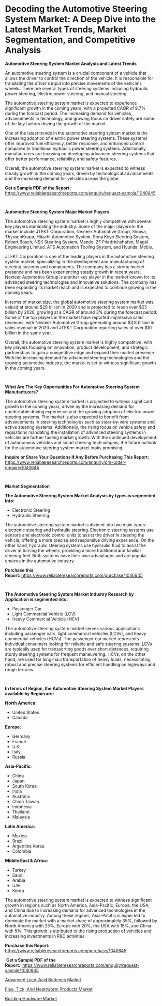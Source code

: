 <p><h1>Decoding the Automotive Steering System Market: A Deep Dive into the Latest Market Trends, Market Segmentation, and Competitive Analysis</h1></p><p><strong>Automotive Steering System Market Analysis and Latest Trends</strong></p>
<p><p>An automotive steering system is a crucial component of a vehicle that allows the driver to control the direction of the vehicle. It is responsible for translating the driver's input into precise movements of the vehicle's wheels. There are several types of steering systems including hydraulic power steering, electric power steering, and manual steering.</p><p>The automotive steering system market is expected to experience significant growth in the coming years, with a projected CAGR of 9.7% during the forecast period. The increasing demand for vehicles, advancements in technology, and growing focus on driver safety are some of the key factors driving the growth of the market.</p><p>One of the latest trends in the automotive steering system market is the increasing adoption of electric power steering systems. These systems offer improved fuel efficiency, better response, and enhanced control compared to traditional hydraulic power steering systems. Additionally, manufacturers are focusing on developing advanced steering systems that offer better performance, reliability, and safety features.</p><p>Overall, the automotive steering system market is expected to witness steady growth in the coming years, driven by technological advancements and the increasing demand for vehicles across the globe.</p></p>
<p><strong>Get a Sample PDF of the Report:&nbsp;</strong> <a href="https://www.reliableresearchreports.com/enquiry/request-sample/1040645">https://www.reliableresearchreports.com/enquiry/request-sample/1040645</a></p>
<p>&nbsp;</p>
<p><strong>Automotive Steering System Major Market Players</strong></p>
<p><p>The automotive steering system market is highly competitive with several key players dominating the industry. Some of the major players in the market include JTEKT Corporation, Nexteer Automotive Group, Showa, ThyssenKrupp, Hitachi Automotive System, Sona Koyo Steering System, Robert Bosch, NSK Steering System, Mando, ZF Friedrichshafen, Magal Engineering Limited, ATS Automation Tooling System, and Hyundai Mobis.</p><p>JTEKT Corporation is one of the leading players in the automotive steering system market, specializing in the development and manufacturing of steering systems and components. The company has a strong market presence and has been experiencing steady growth in recent years. Nexteer Automotive Group is another key player in the market known for its advanced steering technologies and innovative solutions. The company has been expanding its market reach and is expected to continue growing in the coming years.</p><p>In terms of market size, the global automotive steering system market was valued at around $29 billion in 2020 and is projected to reach over $35 billion by 2026, growing at a CAGR of around 3% during the forecast period. Some of the top players in the market have reported impressive sales revenues, with Nexteer Automotive Group generating around $3.8 billion in sales revenue in 2020 and JTEKT Corporation reporting sales of over $10 billion in the same year.</p><p>Overall, the automotive steering system market is highly competitive, with key players focusing on innovation, product development, and strategic partnerships to gain a competitive edge and expand their market presence. With the increasing demand for advanced steering technologies and the growing automotive industry, the market is set to witness significant growth in the coming years.</p></p>
<p>&nbsp;</p>
<p><strong>What Are The Key Opportunities For Automotive Steering System Manufacturers?</strong></p>
<p><p>The automotive steering system market is projected to witness significant growth in the coming years, driven by the increasing demand for comfortable driving experience and the growing adoption of electric power steering systems. The market is also expected to benefit from advancements in steering technologies such as steer-by-wire systems and active steering systems. Additionally, the rising focus on vehicle safety and regulations mandating the installation of advanced steering systems in vehicles are further fueling market growth. With the continued development of autonomous vehicles and smart steering technologies, the future outlook for the automotive steering system market looks promising.</p></p>
<p><strong>Inquire or Share Your Questions If Any Before Purchasing This Report:</strong> <a href="https://www.reliableresearchreports.com/enquiry/pre-order-enquiry/1040645">https://www.reliableresearchreports.com/enquiry/pre-order-enquiry/1040645</a></p>
<p>&nbsp;</p>
<p><strong>Market Segmentation</strong></p>
<p><strong>The Automotive Steering System Market Analysis by types is segmented into:</strong></p>
<p><ul><li>Electronic Steering</li><li>Hydraulic Steering</li></ul></p>
<p><p>The automotive steering system market is divided into two main types: electronic steering and hydraulic steering. Electronic steering systems use sensors and electronic control units to assist the driver in steering the vehicle, offering a more precise and responsive driving experience. On the other hand, hydraulic steering systems use hydraulic fluid to assist the driver in turning the wheels, providing a more traditional and familiar steering feel. Both systems have their own advantages and are popular choices in the automotive industry.</p></p>
<p><strong>Purchase this Report:&nbsp;</strong><a href="https://www.reliableresearchreports.com/purchase/1040645">https://www.reliableresearchreports.com/purchase/1040645</a></p>
<p>&nbsp;</p>
<p><strong>The Automotive Steering System Market Industry Research by Application is segmented into:</strong></p>
<p><ul><li>Passenger Car</li><li>Light Commercial Vehicle (LCV)</li><li>Heavy Commercial Vehicle (HCV)</li></ul></p>
<p><p>The automotive steering system market serves various applications including passenger cars, light commercial vehicles (LCVs), and heavy commercial vehicles (HCVs). The passenger car market represents individual consumers looking for reliable and safe steering systems. LCVs are typically used for transporting goods over short distances, requiring sturdy steering systems for frequent maneuvering. HCVs, on the other hand, are used for long-haul transportation of heavy loads, necessitating robust and precise steering systems for efficient handling on highways and rough terrains.</p></p>
<p>&nbsp;</p>
<p><strong>In terms of Region, the Automotive Steering System Market Players available by Region are:</strong></p>
<p>
    <p> <strong> North America: </strong>
        <ul>
            <li>United States</li>
            <li>Canada</li>
        </ul>
        </p> 
    <p> <strong> Europe: </strong>
        <ul>
            <li>Germany</li>
            <li>France</li>
            <li>U.K.</li>
            <li>Italy</li>
            <li>Russia</li>
        </ul>
        </p> 
    <p> <strong> Asia-Pacific: </strong>
        <ul>
            <li>China</li>
            <li>Japan</li>
            <li>South Korea</li>
            <li>India</li>
            <li>Australia</li>
            <li>China Taiwan</li>
            <li>Indonesia</li>
            <li>Thailand</li>
            <li>Malaysia</li>
        </ul>
        </p> 
    <p> <strong> Latin America: </strong>
        <ul>
            <li>Mexico</li>
            <li>Brazil</li>
            <li>Argentina Korea</li>
            <li>Colombia</li>
        </ul>
        </p> 
    <p> <strong> Middle East & Africa: </strong>
        <ul>
            <li>Turkey</li>
            <li>Saudi</li>
            <li>Arabia</li>
            <li>UAE</li>
            <li>Korea</li>
        </ul>
    </p>
    </p>
<p><p>The automotive steering system market is expected to witness significant growth in regions such as North America, Asia-Pacific, Europe, the USA, and China due to increasing demand for advanced technologies in the automotive industry. Among these regions, Asia-Pacific is expected to dominate the market with a market share of approximately 35%, followed by North America with 25%, Europe with 20%, the USA with 15%, and China with 5%. This growth is attributed to the rising production of vehicles and increasing investments in R&D activities.</p></p>
<p><strong>Purchase this Report: </strong><a href="https://www.reliableresearchreports.com/purchase/1040645">https://www.reliableresearchreports.com/purchase/1040645</a></p>
<p>&nbsp;<strong>Get a Sample PDF of the Report:&nbsp;&nbsp;</strong><a href="https://www.reliableresearchreports.com/enquiry/request-sample/1040645">https://www.reliableresearchreports.com/enquiry/request-sample/1040645</a></p>
<p><strong></strong></p>
<p><p><a href="https://view.publitas.com/reportprime-1/advanced-lead-acid-batteries-market-share-market-new-trends-analysis-report-by-type-by-application-by-end-use-by-region-and-segment-forecasts-2023-2030/">Advanced Lead-Acid Batteries Market</a></p><p><a href="https://view.publitas.com/reportprime-1/flea-tick-and-heartworm-products-market-share-market-new-trends-analysis-report-by-type-by-application-by-end-use-by-region-and-segment-forecasts-2023-2030/">Flea, Tick, And Heartworm Products Market</a></p><p><a href="https://view.publitas.com/reportprime-1/building-hardware-market-with-the-goal-of-estimating-the-market-size-and-future-growth-potential-of-various-market-segments-based-on-component-applications-end-user-and-region/">Building Hardware Market</a></p></p>
